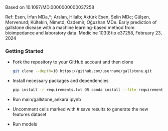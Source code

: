 Based on 10.1097/MD.0000000000037258

Ref: Esen, İrfan MDa,*; Arslan, Hilalb; Aktürk Esen, Selin MDc; Gülşen, Mervenurd; Kültekin, Nimetd; Özdemir, Oğuzhan MDe. Early prediction of gallstone disease with a machine learning-based method from bioimpedance and laboratory data. Medicine 103(8):p e37258, February 23, 2024

### Getting Started

-   Fork the repository to your GitHub account and then clone 
    ```sh
    git clone --depth=10 https://github.com/username/gallstone.git
    ```

- Install necessary packages and dependencies 
    ```sh
    pip install -r requirements.txt OR conda install --file requirements.txt
    ```
-   Run main/gallstone_ankara.ipynb 

-   Uncomment cells marked with # save results to generate the new features dataset

-   Run models

